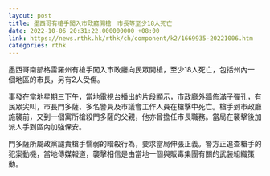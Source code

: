 ```yaml
---
layout: post
title: 墨西哥有槍手闖入市政廳開槍　市長等至少18人死亡
date: 2022-10-06 20:31:22.000000000 +08:00
link: https://news.rthk.hk/rthk/ch/component/k2/1669935-20221006.htm
categories: rthk
---
```


墨西哥南部格雷羅州有槍手闖入市政廳向民眾開槍，至少18人死亡，包括州內一個地區的市長，另有2人受傷。

事發在當地星期三下午，當地電視台播出的片段顯示，市政廳外牆佈滿子彈孔，有民眾尖叫，市長門多薩、多名警員及市議會工作人員在槍擊中死亡。槍手到市政廳施襲前，又到一個寓所槍殺門多薩的父親，他亦曾擔任市長職務。當局在襲擊後加派人手到區內加強保安。

門多薩所屬政黨譴責槍手懦弱的暗殺行為，要求當局伸張正義。警方正追查槍手的犯案動機，當地傳媒報道，襲擊相信是由當地一個與販毒集團有關的武裝組織策動。

